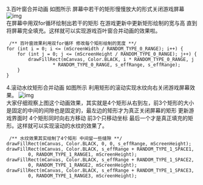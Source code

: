 3.百叶窗合并动画
如图所示 屏幕中若干的矩形慢慢放大的形式关闭游戏屏幕
![img](P)  
在屏幕中用双for循环绘制出若干的矩形 在游戏更新中更新矩形绘制的宽与高 直到将屏幕完全填充。这样就可以实现游戏百叶窗合并动画的效果啦。
```  
 /** 百叶窗效果利用双for循环 修改每个矩形绘制的宽度 **/
for (int i = 0; i <= (mScreenWidth / RANDOM_TYPE_0_RANGE); i++) {
	for (int j = 0; j <= (mScreenHeight / RANDOM_TYPE_0_RANGE); j++) {
		drawFillRect(mCanvas, Color.BLACK, i * RANDOM_TYPE_0_RANGE, j
				 * RANDOM_TYPE_0_RANGE, s_effRange, s_effRange);
	}
} 
```
4.滚动水纹矩形合并动画
如图所示 利用矩形的滚动实现水纹向右关闭游戏屏幕效果。
![img](P)  
大家仔细观察上图这个动画效果，其实就是4个矩形从右到左，前3个矩形的大小是固定的中间的间隙也是固定的，最左边的矩形才为真正关闭屏幕的矩形 更新游戏界面时 4个矩形同时向右方移动 前3个只移动坐标 最后一个才是真正填充的矩形。这样就可以实现滚动的水纹的效果了。
```  
 /** 水纹效果其实绘制了4个矩形 中间留一些缝隙 **/
drawFillRect(mCanvas, Color.BLACK, 0, 0, s_effRange, mScreenHeight);
drawFillRect(mCanvas, Color.BLACK, s_effRange + RANDOM_TYPE_1_SPACE1,
		0, RANDOM_TYPE_1_RANGE1, mScreenHeight);
drawFillRect(mCanvas, Color.BLACK, s_effRange + RANDOM_TYPE_1_SPACE2,
		0, RANDOM_TYPE_1_RANGE2, mScreenHeight);
drawFillRect(mCanvas, Color.BLACK, s_effRange + RANDOM_TYPE_1_SPACE3,
		0, RANDOM_TYPE_1_RANGE3, mScreenHeight);
```